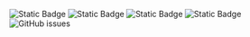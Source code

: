 ![Static Badge](https://img.shields.io/badge/blacklists-60-000000) ![Static Badge](https://img.shields.io/badge/blacklisted-2787298-cc0000) ![Static Badge](https://img.shields.io/badge/whitelisted-2245-00CC00) ![Static Badge](https://img.shields.io/badge/streaming_blacklist-28107-000000) ![GitHub issues](https://img.shields.io/github/issues/fabriziosalmi/blacklists)
